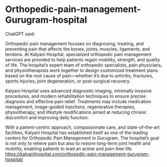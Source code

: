 # Orthopedic-pain-management-Gurugram-hospital
ChatGPT said:

Orthopedic pain management focuses on diagnosing, treating, and preventing pain that affects the bones, joints, muscles, ligaments, and tendons. At Kalyani Hospital, specialized orthopedic pain management services are provided to help patients regain mobility, strength, and quality of life. The hospital’s expert team of orthopedic specialists, pain physicians, and physiotherapists work together to design customized treatment plans based on the root cause of pain—whether it’s due to arthritis, fractures, sports injuries, joint degeneration, or post-surgical recovery.

Kalyani Hospital uses advanced diagnostic imaging, minimally invasive procedures, and modern rehabilitation techniques to ensure precise diagnosis and effective pain relief. Treatments may include medication management, image-guided injections, regenerative therapies, physiotherapy, and lifestyle modifications aimed at reducing chronic discomfort and improving daily function.

With a patient-centric approach, compassionate care, and state-of-the-art facilities, Kalyani Hospital has established itself as one of the leading centers for Orthopedic Pain Management in Gurugram. The hospital’s goal is not only to relieve pain but also to restore long-term joint health and mobility, enabling patients to lead an active and pain-free life. 
https://kalyanihospital.com/orthopedic-pain-management-gurugram-hospital/
